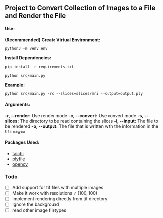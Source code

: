 ## Project to Convert Collection of Images to a File and Render the File

#### Use:
**(Recommended) Create Virtual Environment:**
```
python3 -m venv env
```
**Install Dependencies:**
```
pip install -r requirements.txt
```
```
python src/main.py
```
**Example:**
```
python src/main.py -rc --slices=slices/mri --output=output.ply
```

#### Arguments:
**-r, --render:** Use render mode
**-c, --convert:** Use convert mode
**-s, --slices:** The directory to be read containing the slices
**-i, --input:** The file to be rendered
**-o, --output:** The file that is written with the information in the tif images

#### Packages Used:
* [taichi](https://github.com/taichi-dev/taichi)
* [plyfile](https://github.com/dranjan/python-plyfile)
* [opencv](https://github.com/opencv/opencv-python)

### Todo
* [ ] Add support for tif files with multiple images
* [ ] Make it work with resolutions $\neq$ $(100, 100)$
* [ ] Implement rendering directly from tif directory
* [ ] Ignore the background
* [ ] read other image filetypes
